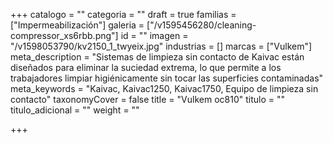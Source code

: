 +++
catalogo = ""
categoria = ""
draft = true
familias = ["Impermeabilización"]
galeria = ["/v1595456280/cleaning-compressor_xs6rbb.png"]
id = ""
imagen = "/v1598053790/kv2150_1_twyeix.jpg"
industrias = []
marcas = ["Vulkem"]
meta_description = "Sistemas de limpieza sin contacto de Kaivac están diseñados para eliminar la suciedad extrema, lo que permite a los trabajadores limpiar higiénicamente sin tocar las superficies contaminadas"
meta_keywords = "Kaivac, Kaivac1250, Kaivac1750, Equipo de limpieza sin contacto"
taxonomyCover = false
title = "Vulkem oc810"
titulo = ""
titulo_adicional = ""
weight = ""

+++
